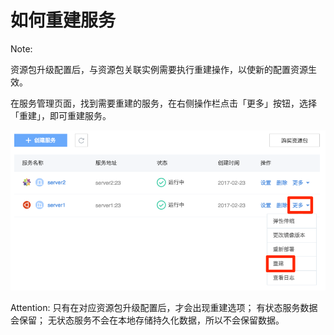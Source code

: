 # 如何重建服务

<span>Note:</span><div class="alertContent">资源包升级配置后，与资源包关联实例需要执行重建操作，以使新的配置资源生效。</div>

在服务管理页面，找到需要重建的服务，在右侧操作栏点击「更多」按钮，选择「重建」，即可重建服务。

![](../../image/资源包-重建.png)

<span>Attention:</span>
只有在对应资源包升级配置后，才会出现重建选项；
有状态服务数据会保留；
无状态服务不会在本地存储持久化数据，所以不会保留数据。